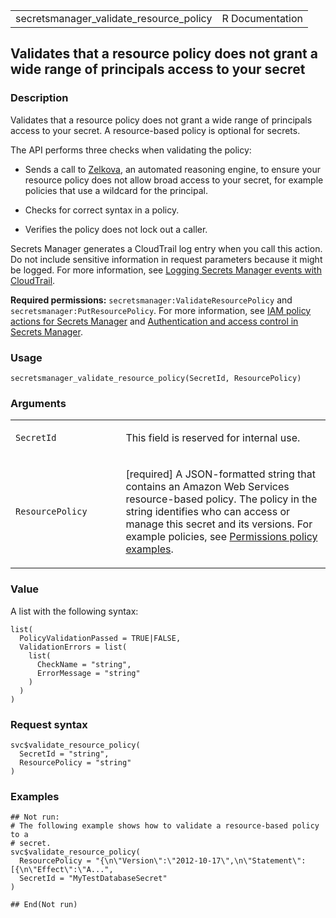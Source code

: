 <table style="width: 100%;">
<tbody>
<tr class="odd">
<td>secretsmanager_validate_resource_policy</td>
<td style="text-align: right;">R Documentation</td>
</tr>
</tbody>
</table>

## Validates that a resource policy does not grant a wide range of principals access to your secret

### Description

Validates that a resource policy does not grant a wide range of
principals access to your secret. A resource-based policy is optional
for secrets.

The API performs three checks when validating the policy:

-   Sends a call to
    [Zelkova](https://aws.amazon.com/blogs/security/protect-sensitive-data-in-the-cloud-with-automated-reasoning-zelkova/),
    an automated reasoning engine, to ensure your resource policy does
    not allow broad access to your secret, for example policies that use
    a wildcard for the principal.

-   Checks for correct syntax in a policy.

-   Verifies the policy does not lock out a caller.

Secrets Manager generates a CloudTrail log entry when you call this
action. Do not include sensitive information in request parameters
because it might be logged. For more information, see [Logging Secrets
Manager events with
CloudTrail](https://docs.aws.amazon.com/secretsmanager/latest/userguide/monitoring-cloudtrail.html).

**Required permissions:** `secretsmanager:ValidateResourcePolicy` and
`secretsmanager:PutResourcePolicy`. For more information, see [IAM
policy actions for Secrets
Manager](https://docs.aws.amazon.com/secretsmanager/latest/userguide/reference_iam-permissions.html#reference_iam-permissions_actions)
and [Authentication and access control in Secrets
Manager](https://docs.aws.amazon.com/secretsmanager/latest/userguide/auth-and-access.html).

### Usage

    secretsmanager_validate_resource_policy(SecretId, ResourcePolicy)

### Arguments

<table>
<colgroup>
<col style="width: 35%" />
<col style="width: 65%" />
</colgroup>
<tbody>
<tr class="odd">
<td><code
id="secretsmanager_validate_resource_policy_:_SecretId">SecretId</code></td>
<td><p>This field is reserved for internal use.</p></td>
</tr>
<tr class="even">
<td><code
id="secretsmanager_validate_resource_policy_:_ResourcePolicy">ResourcePolicy</code></td>
<td><p>[required] A JSON-formatted string that contains an Amazon Web
Services resource-based policy. The policy in the string identifies who
can access or manage this secret and its versions. For example policies,
see <a
href="https://docs.aws.amazon.com/secretsmanager/latest/userguide/auth-and-access_examples.html">Permissions
policy examples</a>.</p></td>
</tr>
</tbody>
</table>

### Value

A list with the following syntax:

    list(
      PolicyValidationPassed = TRUE|FALSE,
      ValidationErrors = list(
        list(
          CheckName = "string",
          ErrorMessage = "string"
        )
      )
    )

### Request syntax

    svc$validate_resource_policy(
      SecretId = "string",
      ResourcePolicy = "string"
    )

### Examples

    ## Not run: 
    # The following example shows how to validate a resource-based policy to a
    # secret.
    svc$validate_resource_policy(
      ResourcePolicy = "{\n\"Version\":\"2012-10-17\",\n\"Statement\":[{\n\"Effect\":\"A...",
      SecretId = "MyTestDatabaseSecret"
    )

    ## End(Not run)
